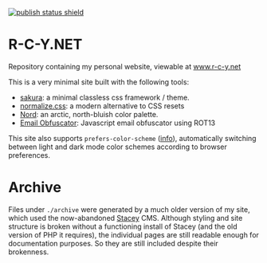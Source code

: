 [![publish status shield](https://img.shields.io/github/workflow/status/rouyng/rcy-website/Publish%20Website?label=publish&style=flat-square)](https://github.com/rouyng/rcy-website/actions?query=workflow%3A%22Publish+Website%22)
# R-C-Y.NET
Repository containing my personal website, viewable at www.r-c-y.net

This is a very minimal site  built with the following tools:
- [sakura](https://github.com/oxalorg/sakura): a minimal classless css framework / theme.
- [normalize.css](https://github.com/necolas/normalize.css/): a modern alternative to CSS resets
- [Nord](https://github.com/arcticicestudio/nord): an arctic, north-bluish color palette.
- [Email Obfuscator](http://rot13.florianbersier.com/): Javascript email obfuscator using ROT13

This site also supports `prefers-color-scheme` ([info](https://web.dev/prefers-color-scheme/)), automatically switching between light and dark mode color schemes according to browser preferences.

# Archive
Files under `./archive` were generated by a much older version of my site, which used the now-abandoned [Stacey](https://github.com/kolber/stacey) CMS. Although styling and site structure is broken without a functioning install of Stacey (and the old version of PHP it requires), the individual pages are still readable enough for documentation purposes. So they are still included despite their brokenness.
